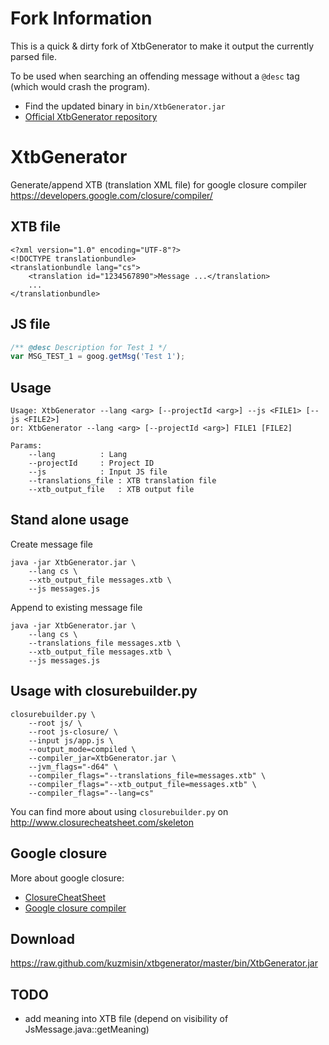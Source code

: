 # Fork Information

This is a quick & dirty fork of XtbGenerator to make it output the currently parsed file.

To be used when searching an offending message without a `@desc` tag (which would crash the program).
* Find the updated binary in `bin/XtbGenerator.jar`
* [Official XtbGenerator repository](https://github.com/kuzmisin/xtbgenerator)

# XtbGenerator

Generate/append XTB (translation XML file) for google closure compiler https://developers.google.com/closure/compiler/

## XTB file
```
<?xml version="1.0" encoding="UTF-8"?>
<!DOCTYPE translationbundle>
<translationbundle lang="cs">
    <translation id="1234567890">Message ...</translation>
    ...
</translationbundle>
```

## JS file
```javascript
/** @desc Description for Test 1 */
var MSG_TEST_1 = goog.getMsg('Test 1');
```

## Usage
```
Usage: XtbGenerator --lang <arg> [--projectId <arg>] --js <FILE1> [--js <FILE2>]
or: XtbGenerator --lang <arg> [--projectId <arg>] FILE1 [FILE2]

Params:
    --lang          : Lang
    --projectId     : Project ID
    --js            : Input JS file
    --translations_file : XTB translation file
    --xtb_output_file   : XTB output file
```

## Stand alone usage
Create message file
```
java -jar XtbGenerator.jar \
	--lang cs \
	--xtb_output_file messages.xtb \
	--js messages.js
```

Append to existing message file
```
java -jar XtbGenerator.jar \
	--lang cs \
	--translations_file messages.xtb \
	--xtb_output_file messages.xtb \
	--js messages.js
```

## Usage with closurebuilder.py
```
closurebuilder.py \
	--root js/ \
	--root js-closure/ \
	--input js/app.js \
	--output_mode=compiled \
	--compiler_jar=XtbGenerator.jar \
	--jvm_flags="-d64" \
	--compiler_flags="--translations_file=messages.xtb" \
	--compiler_flags="--xtb_output_file=messages.xtb" \
	--compiler_flags="--lang=cs"
```

You can find more about using ```closurebuilder.py``` on http://www.closurecheatsheet.com/skeleton

## Google closure

More about google closure:
- [ClosureCheatSheet](http://closurecheatsheet.com/)
- [Google closure compiler](https://developers.google.com/closure/compiler/)

## Download
https://raw.github.com/kuzmisin/xtbgenerator/master/bin/XtbGenerator.jar

## TODO
- add meaning into XTB file (depend on visibility of JsMessage.java::getMeaning)
